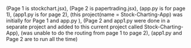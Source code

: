 (Page 1 is stockchart.jsx),
(Page 2 is  papertrading.jsx),
(app.py is for page 1),
(app1.py is for page 2),
(this project(name = Stock-Charting-App) was initially for Page 1 and app.py ),
(Page 2 and app1.py were done in a separate project and added to this current project called Stock-Charting-App),
(was unable to do the routing from page 1 to page 2),
(app1.py and Page 2 are to run all the time)
